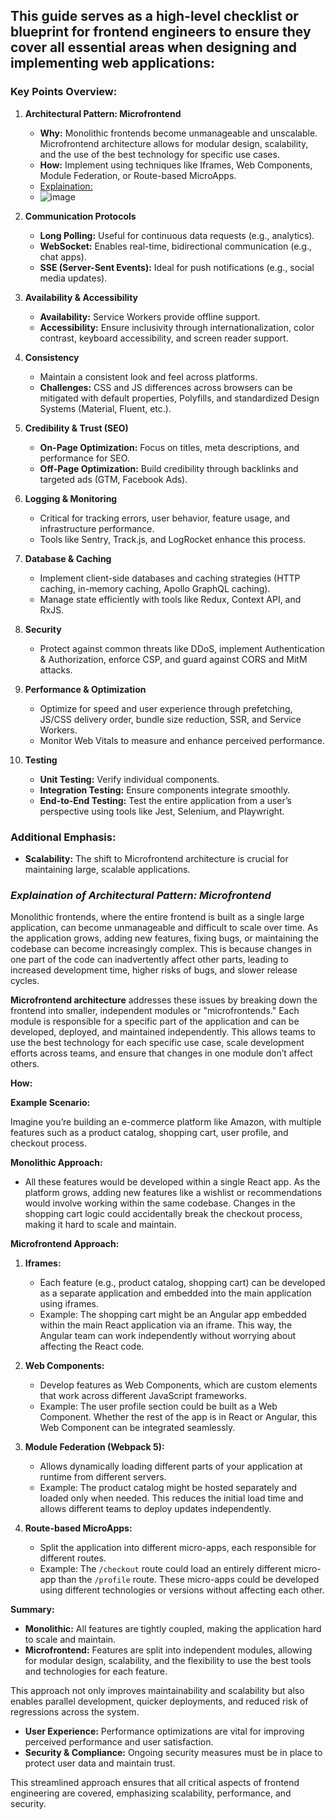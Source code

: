 ## This guide serves as a high-level checklist or blueprint for frontend engineers to ensure they cover all essential areas when designing and implementing web applications:

### Key Points Overview:

1. **Architectural Pattern: Microfrontend**
   - **Why:** Monolithic frontends become unmanageable and unscalable. Microfrontend architecture allows for modular design, scalability, and the use of the best technology for specific use cases.
   - **How:** Implement using techniques like Iframes, Web Components, Module Federation, or Route-based MicroApps.
   - [Explaination:](#explain)
   - ![image](https://github.com/user-attachments/assets/9564693a-2f44-4206-af50-246412497afc)


2. **Communication Protocols**
   - **Long Polling:** Useful for continuous data requests (e.g., analytics).
   - **WebSocket:** Enables real-time, bidirectional communication (e.g., chat apps).
   - **SSE (Server-Sent Events):** Ideal for push notifications (e.g., social media updates).

3. **Availability & Accessibility**
   - **Availability:** Service Workers provide offline support.
   - **Accessibility:** Ensure inclusivity through internationalization, color contrast, keyboard accessibility, and screen reader support.

4. **Consistency**
   - Maintain a consistent look and feel across platforms.
   - **Challenges:** CSS and JS differences across browsers can be mitigated with default properties, Polyfills, and standardized Design Systems (Material, Fluent, etc.).

5. **Credibility & Trust (SEO)**
   - **On-Page Optimization:** Focus on titles, meta descriptions, and performance for SEO.
   - **Off-Page Optimization:** Build credibility through backlinks and targeted ads (GTM, Facebook Ads).

6. **Logging & Monitoring**
   - Critical for tracking errors, user behavior, feature usage, and infrastructure performance.
   - Tools like Sentry, Track.js, and LogRocket enhance this process.

7. **Database & Caching**
   - Implement client-side databases and caching strategies (HTTP caching, in-memory caching, Apollo GraphQL caching).
   - Manage state efficiently with tools like Redux, Context API, and RxJS.

8. **Security**
   - Protect against common threats like DDoS, implement Authentication & Authorization, enforce CSP, and guard against CORS and MitM attacks.

9. **Performance & Optimization**
   - Optimize for speed and user experience through prefetching, JS/CSS delivery order, bundle size reduction, SSR, and Service Workers.
   - Monitor Web Vitals to measure and enhance perceived performance.

10. **Testing**
    - **Unit Testing:** Verify individual components.
    - **Integration Testing:** Ensure components integrate smoothly.
    - **End-to-End Testing:** Test the entire application from a user’s perspective using tools like Jest, Selenium, and Playwright.

### Additional Emphasis:
- **Scalability:** The shift to Microfrontend architecture is crucial for maintaining large, scalable applications.




### ***Explaination of Architectural Pattern: Microfrontend*** <a id='explain'/>

Monolithic frontends, where the entire frontend is built as a single large application, can become unmanageable and difficult to scale over time. As the application grows, adding new features, fixing bugs, or maintaining the codebase can become increasingly complex. This is because changes in one part of the code can inadvertently affect other parts, leading to increased development time, higher risks of bugs, and slower release cycles.

**Microfrontend architecture** addresses these issues by breaking down the frontend into smaller, independent modules or "microfrontends." Each module is responsible for a specific part of the application and can be developed, deployed, and maintained independently. This allows teams to use the best technology for each specific use case, scale development efforts across teams, and ensure that changes in one module don’t affect others.

**How:**

**Example Scenario:** 

Imagine you’re building an e-commerce platform like Amazon, with multiple features such as a product catalog, shopping cart, user profile, and checkout process. 

**Monolithic Approach:**
- All these features would be developed within a single React app. As the platform grows, adding new features like a wishlist or recommendations would involve working within the same codebase. Changes in the shopping cart logic could accidentally break the checkout process, making it hard to scale and maintain.

**Microfrontend Approach:**

1. **Iframes:** 
   - Each feature (e.g., product catalog, shopping cart) can be developed as a separate application and embedded into the main application using iframes.
   - Example: The shopping cart might be an Angular app embedded within the main React application via an iframe. This way, the Angular team can work independently without worrying about affecting the React code.

2. **Web Components:**
   - Develop features as Web Components, which are custom elements that work across different JavaScript frameworks.
   - Example: The user profile section could be built as a Web Component. Whether the rest of the app is in React or Angular, this Web Component can be integrated seamlessly.

3. **Module Federation (Webpack 5):**
   - Allows dynamically loading different parts of your application at runtime from different servers.
   - Example: The product catalog might be hosted separately and loaded only when needed. This reduces the initial load time and allows different teams to deploy updates independently.

4. **Route-based MicroApps:**
   - Split the application into different micro-apps, each responsible for different routes.
   - Example: The `/checkout` route could load an entirely different micro-app than the `/profile` route. These micro-apps could be developed using different technologies or versions without affecting each other.

**Summary:**
- **Monolithic:** All features are tightly coupled, making the application hard to scale and maintain.
- **Microfrontend:** Features are split into independent modules, allowing for modular design, scalability, and the flexibility to use the best tools and technologies for each feature.

This approach not only improves maintainability and scalability but also enables parallel development, quicker deployments, and reduced risk of regressions across the system.
- **User Experience:** Performance optimizations are vital for improving perceived performance and user satisfaction.
- **Security & Compliance:** Ongoing security measures must be in place to protect user data and maintain trust.

This streamlined approach ensures that all critical aspects of frontend engineering are covered, emphasizing scalability, performance, and security.
